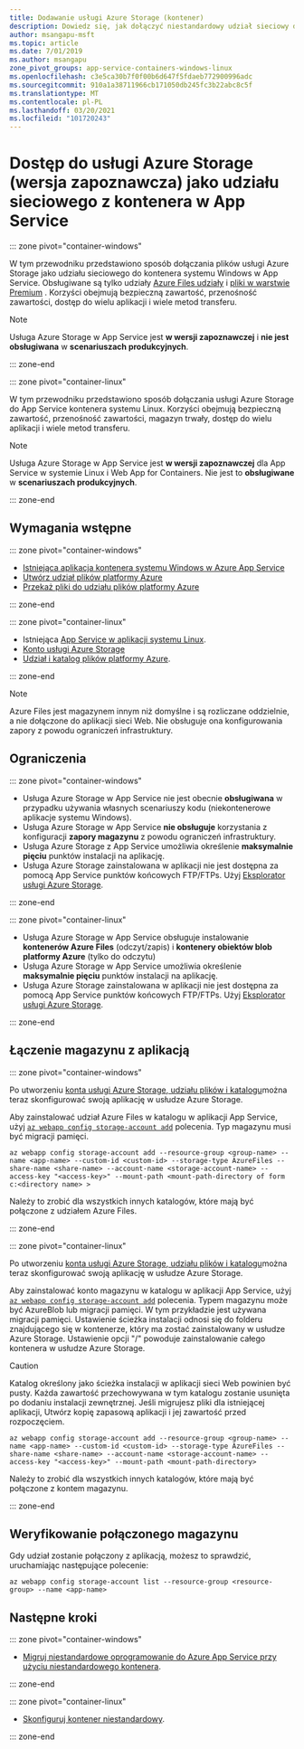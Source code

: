 ```yaml
---
title: Dodawanie usługi Azure Storage (kontener)
description: Dowiedz się, jak dołączyć niestandardowy udział sieciowy do aplikacji w kontenerze w Azure App Service. Udostępnianie plików między aplikacjami, zdalne zarządzanie zawartością statyczną oraz uzyskiwanie dostępu lokalnie itp.
author: msangapu-msft
ms.topic: article
ms.date: 7/01/2019
ms.author: msangapu
zone_pivot_groups: app-service-containers-windows-linux
ms.openlocfilehash: c3e5ca30b7f0f00b6d647f5fdaeb772900996adc
ms.sourcegitcommit: 910a1a38711966cb171050db245fc3b22abc8c5f
ms.translationtype: MT
ms.contentlocale: pl-PL
ms.lasthandoff: 03/20/2021
ms.locfileid: "101720243"
---
```

# <a name="access-azure-storage-preview-as-a-network-share-from-a-container-in-app-service"></a>Dostęp do usługi Azure Storage (wersja zapoznawcza) jako udziału sieciowego z kontenera w App Service

::: zone pivot="container-windows"

W tym przewodniku przedstawiono sposób dołączania plików usługi Azure Storage jako udziału sieciowego do kontenera systemu Windows w App Service. Obsługiwane są tylko udziały [Azure Files udziały](../storage/files/storage-how-to-use-files-cli.md) i [pliki w warstwie Premium](../storage/files/storage-how-to-create-file-share.md) . Korzyści obejmują bezpieczną zawartość, przenośność zawartości, dostęp do wielu aplikacji i wiele metod transferu.

> [!NOTE]
>Usługa Azure Storage w App Service jest **w wersji zapoznawczej** i **nie jest obsługiwana** w **scenariuszach produkcyjnych**.

::: zone-end

::: zone pivot="container-linux"

W tym przewodniku przedstawiono sposób dołączania usługi Azure Storage do App Service kontenera systemu Linux. Korzyści obejmują bezpieczną zawartość, przenośność zawartości, magazyn trwały, dostęp do wielu aplikacji i wiele metod transferu.

> [!NOTE]
>Usługa Azure Storage w App Service jest **w wersji zapoznawczej** dla App Service w systemie Linux i Web App for Containers. Nie jest to **obsługiwane** w **scenariuszach produkcyjnych**.

::: zone-end

## <a name="prerequisites"></a>Wymagania wstępne

::: zone pivot="container-windows"

- [Istniejąca aplikacja kontenera systemu Windows w Azure App Service](quickstart-custom-container.md)
- [Utwórz udział plików platformy Azure](../storage/files/storage-how-to-use-files-cli.md)
- [Przekaż pliki do udziału plików platformy Azure](../storage/files/storage-how-to-create-file-share.md)

::: zone-end

::: zone pivot="container-linux"

- Istniejąca [App Service w aplikacji systemu Linux](index.yml).
- [Konto usługi Azure Storage](../storage/common/storage-account-create.md?tabs=azure-cli)
- [Udział i katalog plików platformy Azure](../storage/files/storage-how-to-use-files-cli.md).

::: zone-end

> [!NOTE]
> Azure Files jest magazynem innym niż domyślne i są rozliczane oddzielnie, a nie dołączone do aplikacji sieci Web. Nie obsługuje ona konfigurowania zapory z powodu ograniczeń infrastruktury.
>

## <a name="limitations"></a>Ograniczenia

::: zone pivot="container-windows"

- Usługa Azure Storage w App Service nie jest obecnie **obsługiwana** w przypadku używania własnych scenariuszy kodu (niekontenerowe aplikacje systemu Windows).
- Usługa Azure Storage w App Service **nie obsługuje** korzystania z konfiguracji **zapory magazynu** z powodu ograniczeń infrastruktury.
- Usługa Azure Storage z App Service umożliwia określenie **maksymalnie pięciu** punktów instalacji na aplikację.
- Usługa Azure Storage zainstalowana w aplikacji nie jest dostępna za pomocą App Service punktów końcowych FTP/FTPs. Użyj [Eksplorator usługi Azure Storage](https://azure.microsoft.com/features/storage-explorer/).

::: zone-end

::: zone pivot="container-linux"

- Usługa Azure Storage w App Service obsługuje instalowanie **kontenerów Azure Files** (odczyt/zapis) i **kontenery obiektów blob platformy Azure** (tylko do odczytu)
- Usługa Azure Storage w App Service umożliwia określenie **maksymalnie pięciu** punktów instalacji na aplikację.
- Usługa Azure Storage zainstalowana w aplikacji nie jest dostępna za pomocą App Service punktów końcowych FTP/FTPs. Użyj [Eksplorator usługi Azure Storage](https://azure.microsoft.com/features/storage-explorer/).

::: zone-end

## <a name="link-storage-to-your-app"></a>Łączenie magazynu z aplikacją

::: zone pivot="container-windows"

Po utworzeniu [konta usługi Azure Storage, udziału plików i katalogu](#prerequisites)można teraz skonfigurować swoją aplikację w usłudze Azure Storage.

Aby zainstalować udział Azure Files w katalogu w aplikacji App Service, użyj [`az webapp config storage-account add`](/cli/azure/webapp/config/storage-account#az-webapp-config-storage-account-add) polecenia. Typ magazynu musi być migracji pamięci.

```azurecli
az webapp config storage-account add --resource-group <group-name> --name <app-name> --custom-id <custom-id> --storage-type AzureFiles --share-name <share-name> --account-name <storage-account-name> --access-key "<access-key>" --mount-path <mount-path-directory of form c:<directory name> >
```

Należy to zrobić dla wszystkich innych katalogów, które mają być połączone z udziałem Azure Files.

::: zone-end

::: zone pivot="container-linux"

Po utworzeniu [konta usługi Azure Storage, udziału plików i katalogu](#prerequisites)można teraz skonfigurować swoją aplikację w usłudze Azure Storage.

Aby zainstalować konto magazynu w katalogu w aplikacji App Service, użyj [`az webapp config storage-account add`](/cli/azure/webapp/config/storage-account#az-webapp-config-storage-account-add) polecenia. Typem magazynu może być AzureBlob lub migracji pamięci. W tym przykładzie jest używana migracji pamięci. Ustawienie ścieżka instalacji odnosi się do folderu znajdującego się w kontenerze, który ma zostać zainstalowany w usłudze Azure Storage. Ustawienie opcji "/" powoduje zainstalowanie całego kontenera w usłudze Azure Storage.


> [!CAUTION]
> Katalog określony jako ścieżka instalacji w aplikacji sieci Web powinien być pusty. Każda zawartość przechowywana w tym katalogu zostanie usunięta po dodaniu instalacji zewnętrznej. Jeśli migrujesz pliki dla istniejącej aplikacji, Utwórz kopię zapasową aplikacji i jej zawartość przed rozpoczęciem.
>

```azurecli
az webapp config storage-account add --resource-group <group-name> --name <app-name> --custom-id <custom-id> --storage-type AzureFiles --share-name <share-name> --account-name <storage-account-name> --access-key "<access-key>" --mount-path <mount-path-directory>
```

Należy to zrobić dla wszystkich innych katalogów, które mają być połączone z kontem magazynu.

::: zone-end

## <a name="verify-linked-storage"></a>Weryfikowanie połączonego magazynu

Gdy udział zostanie połączony z aplikacją, możesz to sprawdzić, uruchamiając następujące polecenie:

```azurecli
az webapp config storage-account list --resource-group <resource-group> --name <app-name>
```

## <a name="next-steps"></a>Następne kroki

::: zone pivot="container-windows"

- [Migruj niestandardowe oprogramowanie do Azure App Service przy użyciu niestandardowego kontenera](tutorial-custom-container.md?pivots=container-windows).

::: zone-end

::: zone pivot="container-linux"

- [Skonfiguruj kontener niestandardowy](configure-custom-container.md?pivots=platform-linux).

::: zone-end